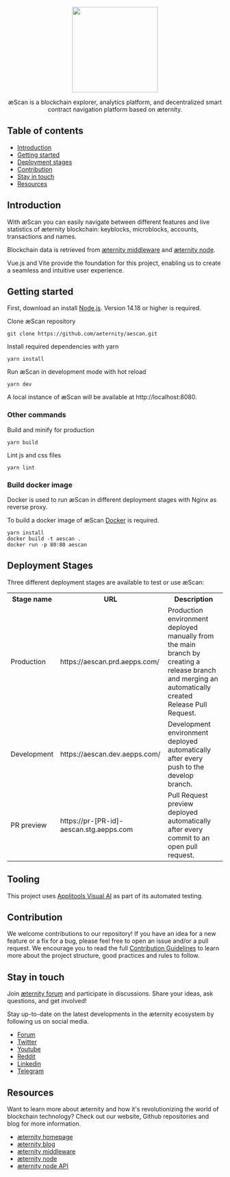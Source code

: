 <p align="center">
    <img src="https://user-images.githubusercontent.com/46789227/220656060-996be170-90b6-4f4d-99d2-0b0083c09fe3.png" width="200px" />
</p>

<p align="center">
æScan is a blockchain explorer, analytics platform, and decentralized smart contract navigation platform based on æternity.

</p>

## Table of contents
- [Introduction](#Introduction)
- [Getting started](#Getting-started)
- [Deployment stages](#Deployment-stages)
- [Contribution](#Contribution)
- [Stay in touch](#Stay-in-touch)
- [Resources](#Resources)

## Introduction
With æScan you can easily navigate between different features and live statistics of æternity blockchain: keyblocks, microblocks, accounts, transactions and names.

Blockchain data is retrieved from [æternity middleware](https://github.com/aeternity/ae_mdw) and [æternity node](https://github.com/aeternity/aeternity).

Vue.js and Vite provide the foundation for this project, enabling us to create a seamless and intuitive user experience.

## Getting started
First, download an install [Node.js](https://nodejs.org/en/download). Version 14.18 or higher is required.

Clone æScan repository
```
git clone https://github.com/aeternity/aescan.git
```
Install required dependencies with yarn
```
yarn install
```
Run æScan in development mode with hot reload
```
yarn dev
```
A local instance of æScan will be available at http://localhost:8080.

### Other commands

Build and minify for production

```
yarn build
```

Lint js and css files
```
yarn lint
```

### Build docker image
Docker is used to run æScan in different deployment stages with Nginx as reverse proxy. 

To build a docker image of æScan [Docker](https://www.docker.com) is required.

```
yarn install
docker build -t aescan .
docker run -p 80:80 aescan
```

## Deployment Stages
Three different deployment stages are available to test or use æScan:

<table>
    <tr>
        <th>Stage name</th>
        <th>URL</th>
        <th>Description</th>
    </tr>
    <tr>
        <td>Production</td>
        <td>https://aescan.prd.aepps.com/</td>
        <td>Production environment deployed manually from the main branch by creating a release branch and merging an automatically created Release Pull Request.</td>
    </tr>
    <tr>
        <td>Development</td>
        <td>https://aescan.dev.aepps.com/</td>
        <td>Development environment deployed automatically after every push to the develop branch.</td>
    </tr>
    <tr>
        <td>PR preview</td>
        <td>https://pr-[PR-id]-aescan.stg.aepps.com</td>
        <td>Pull Request preview deployed automatically after every commit to an open pull request.</td>
    </tr>
</table>

## Tooling
This project uses [Applitools Visual AI](https://applitools.com/) as part of its automated testing.

## Contribution
We welcome contributions to our repository! If you have an idea for a new feature or a fix for a bug, please feel free to open an issue and/or a pull request. We encourage you to read the full [Contribution Guidelines](./CONTRIBUTING.md) to learn more about the project structure, good practices and rules to follow. 

## Stay in touch
Join [æternity forum](https://forum.aeternity.com) and participate in discussions. Share your ideas, ask questions, and get involved!

Stay up-to-date on the latest developments in the æternity ecosystem by following us on social media.

- [Forum](https://forum.aeternity.com/)
- [Twitter](https://twitter.com/aeternity)
- [Youtube](https://www.youtube.com/@aeternityblockchain)
- [Reddit](https://www.reddit.com/r/Aeternity/)
- [Linkedin](https://www.linkedin.com/company/aeternity)
- [Telegram](https://telegram.me/aeternity)


## Resources
Want to learn more about æternity and how it's revolutionizing the world of blockchain technology? Check out our website, Github repositories and blog for more information.

- [æternity homepage](https://www.aeternity.com)
- [æternity blog](https://blog.aeternity.com)
- [æternity middleware](https://github.com/aeternity/ae_mdw)
- [æternity node](https://github.com/aeternity/aeternity)
- [æternity node API](https://api-docs.aeternity.io)


